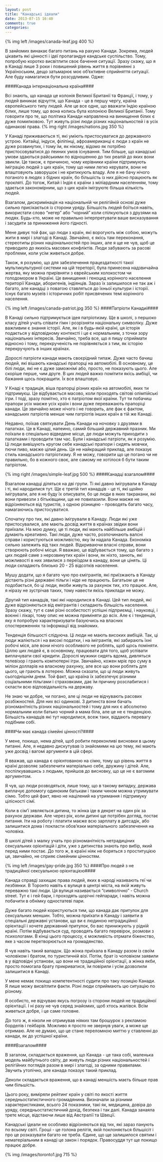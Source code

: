 ```yaml
---
layout: post
title: "Канадські ідеали"
date: 2013-07-15 16:40
comments: true
categories:  
---
```


{% img left /images/canada-leaf.jpg 400 %}

В занйомих винакає багато питань на рахуно Канади. Зокрема, людей цікавить які цінності і ідеї пропагандуе кандське суспільство. Тому, попробую коротко висвітлити своє бачення ситуації. Зразу скажу, що я в Канаді лише 3 роки і повишений рівень життя в порівнянні з Україноським, дещо затьмарює моє об’єктивне сприйняття ситуації. Але буду намагатися бути розсудливим. Одже:
<!-- more -->

####Канада інтернаціональна країна####

Всі знають, що канада це колонія Великої Британії та Франції, і тому, у людей виникає відчуття, що Канада - це в першу чергу, країна європейського типу людей. Але це все одне, що вважати Індію країною білих, лише тому, що вона колись була колонією Великої Британії. Тому говорити про те, що політика Канади направлена на винищення білих є дуже помилковою.  Тут живуть різні люди різних національностей і в усіх одинакові права.
{% img right /images/nations.jpg 350 %}

У Канаді приживаються ті, які уміють пристосуватися до державного устрою. Китайці, індуси, філіпінці, афроамериканці є люди з країн не дуже розвинутих, і тому їм, як нікому, відомо як потрібно пристосовуватися до пеиних умов існування. Тим більше, що канадські умови здаються райськими по відношенню до тих реалій до яких вони звикли. Це також, є причиною, чому керівники країни підтримують іміграцію людей з цих країн, тому що ними легко керувати, вони не влаштовують заворушок і не критикують владу.  Але я не бачу нічого поганого в людях з бідних країн, бо більшість із них дійсно працюють як прокляті. До тогож, Китай і Індія є країни з міліардним населенням, тому здається закономірним, що з цих країн імігруютє більша кількість людей. 

Взагалом, дискримінація на національній чи релігійній основі дуже сильно присікається із сторони уряду. Більшість людей боїться навіть, використати слово “негер” або “чорний” коли спілкуються з друзями на людях. Будь-хто, може не правильно інтерпретувати ваше висказування і засудити за приниження його гідності. 

Мене дивує той фак, що люди з країн, які ворогують між собою, можуть жити в мирі і злагоді в Канаді. Звичайно, є якісь там переконання, стереотипы різних національностей про інших, але я ще не чув, щоб це приводило до якихісь масових конфліктів. Люди забувають за расові проблеми, коли усім живеться добре.

Також, я розумію, що для забезпечення працездатності такої мультикультурної системи на цій тереторії, була принесена надзвичайна жертва, яку можна прирівняти з єврейським холокостом чи голодомором в Україні. Це винищення і геноцид корінного населення території Канади, аборигенів, індіянців. Зараз їх залишилося не так аж і багато, але канадці з повагою ставляться до їхньої культури і історії. Існує багато музеїв і історичних робіт присвячених темі корінного населення.

{% img left /images/canada-patriot.jpg 350 %}
####Патріоти Канадиi####

В Канаді сильно підтримується ідея патріотизму. Ще в школі, з першоко класу дітей учать співати гімн і розрізняти національну символіку. Дуже важливим є знання історії. Але, як і в будь-якій країні, ця історія подається у відповідному контексті і це є нормальним, з точки зору національних інтересів. Звичайно, треба все, що я пишу сприймати відносно і тому, перекрученість не порівняється з тим, як історію перекручують в інших країнах.


Дорослі патріоти канади мають своєрідний типаж. Дуже часто бачиш людей, які вішають канадські прапорці на автомобілі. В основному, це білі люди, які не є дуже заможнімі або, просто, не показують цього. Але скоріше перше, чим друге. В цих людей важко помітити якісь амбіції, чи бажання щось покращити. Їх все влаштовує.

У Кнаді є традиція, віша прапорці  різних країн на автомобілі, яких ти підтримуєш.  Це відбувається масово, коли проходять світові олімпійські ігри. І тоді,  зразу помітно, хто є патріотом якої країни. Тут ти побачиш прапори усіх маєже усіх країн і вони дуже переважають прапоріці канади. Це звичайно може нічого і не говорить, але фак є фактом, канадських патріотів менше чим патріотів інших країн в тій же Канаді.

Недавно, поїхав святкувати День Канади на ночовку з друзями в палатках. Це в Канаді, напеино, самий більший державний празник. Ми поїхали в спеціально відведене місце, де люди можуть приходити з палатками і проводити там час. Були і канадські патріоти, як я розумію. Ці люди вивішують кругом себе канадські прапори і сидять мовчки, пючи пиво, маєже цілий день. Це не найкращий приклад, але показує стиль канадського патріотизму. Я не можу, говорити що це погано чи не правильно, бо в кожного своє, але самому не хотілося б бути таким патріотом. 

{% img right /images/simple-leaf.jpg 500 %}
####Канадці взагалом####

Взагалом канадці діляться на дві групи. Ті які давно імігрували в Канаду і ті, які народилися тут. Ще є третій тип канадців - це ті, які щойно імігрували, але я не буду їх описувати, бо це люди в яких такракани, які вони привезли з бітьківщини, ще не повилазили. Вони маєже не відрізняються від туристів, з одною різницею - проводять багато часу, намагаючись пристосуватися.

Спочатку про тих, які давно імігрували в Канаду. Люди які уже пристосувалися, але мають досвід життя в країнах звідки вони приїхали. На мою думку, це ті люди, які мають найбільше амбіцій і думають креативно. Такі люди, дуже часто, розпочинають валсні справи і користуються можливістю, яку їм надала Канада. Економіка сильно залежить від такх людей. Відкриваючи власні справи, вони створюють робочі місця. Я вважаю, це відбувається тому, що багато з цих людей саме з нерозвинутих країн і вони, як ніхто, занють,  які можливості в них зявилися з переїздом в канаду, вони це цінять. Ці люди складають близько 20 - 25 відсотків населення. 

Мушу додати, що я багато чую про ємігрантів, які приїзжають в Канаду дістають різні державні пільги і ніде не працюють. Багатьом це не подобається, бо ці люди, якоби живуть за рахунок тих, хто працює. Але, я ніразу не зустрічав таких, тому навести якісь приклади не можу.

Другий тип канадців, такі які народилися в Канаді. Цей тип людей, які дуже відрізняються від емігрантів і складають більшість населення. Зразу скажу, тут є самі різні особистості успішні підприємці, і науковці, і воєнні і лікарі, тому опис не можна приміняти до всіх. Але є і тенденція, яку я попробую характеризувати базуючись на власних спостереженнях та інформації від знайомих.

Тенденція більшості слідуюча. Ці люди не мають високих амбіцій. Так, ці люди жаліються і на високі податки, і на імігрантів, які забирають їхні робочі міся, але вони нічого особливого не роблять, щоб щось поміняти. Ціллю цих людей є, в основному, працювати для того, щоб успівати виплачувати свої кридити. Дорослі мужики сидять вдома, дивляться телевізор і грають компютерні ігри. Звичайно, кожен мріє про суму в міліон долларів на власному рахунку, але все що вони роблять для цього, це грають в лотерею.
Можна сказати, що ці люди живуть сьогоднішнім днем. Той факт, що країна їх забезпечує різними соціальними пільгами і страховками, дає їм причину розслабитися і скласти всю відповідальність на державу.

Не знаю чи добре, чи погано, але ці люди не відчувають расових розбіжностей. Для них всі одинкові. З дитинста вони бачать різноманітність різних національностей і тому для них є абсолютно нормальним коли батько чорний а мама біла, але це не є тенденцією. Більшість канадців які тут народилися, всеж таки, віддають перевагу подібним собі.


####Чи має канада сімейні цінності?####

У мене, покищо, нема дітей, щоб робити переконливі висновки в цьому питанні. Але, я недавно дискутував із знайомими на цю тему, які мають уже досвід і вагомі аргументи в цій сфері. 

Я вважав, що канада є орієнтованою на сімю, тому що рівень життя в країні дозволяє забезпечити матеріально себе, дружину і дітей. Але, поспілкувавшись з людьми, прийшов до висновку, що це не є вагомим аргументом. 

Я чув, що люди розводяться, лише тому, що в такому випадку, держава виплачує допомогу одиноким батькам і таким чином можна утримувати сімю. Тобто цей факт, явно не націлений на утримання і підтримуку цілісності сімї. 

Коли в сім’ї зявляється дитина, то жінка іде в декрет на один рік за рахунок держави. Але через рік, коли дитині ще потрібен догляд, постає питання. Іти на роботу і платити маєже всю зарплату в дитсадік, або залишитися дома і покласти обов’язки матеріального забезпечення на чоловіка. 

В школі дітей з малку учать про різноманітність нетрадиціних сексуальних орієнтацій і діти, уже з дитинства знають про вибір, який перед ними постає. До того ж, в країні ніяк не боряться з проституцією це, звичайно, не сприяє сімейним цінностям. 


{% img left /images/gay-pride.jpg 350 %}
####Про людей з не традиційної сексуальною орієнтацією####

Канада справді захищає права людей, яких в народі називають геї чи лезбіянки. В Торонто навіть є вулиця в центрі міста, на якій живуть переважно такі люди. Ця вулиця називається “символічно” - Church street. Тут є і гей бари, і проходять щорічні гейпаради, і навіть можна побачити в обнімку одностатеві пари. 

Дуже багато людей користуються тим, що канада дає притулок для сексуальних меншин. Тобто, можна приїхати в Канаду і заявити в спеціальні державні установи, що ви є людиною нетрадиційної орієнтації і хочете державний притулок, бо вас принижують у рідній країні. Потім відбувається суд, проводять багато перевірок, розмови з психологами. В кінці цього процессу, є можливість отрмати біженство, яке з часом перетворюється на громадянство.

Я чув навіть такий вападок. Що жінка приїхала в Канаду разом із своїм чоловіком і братом, по туристичній візі. Потім, брат із чоловіком заявили в у відповідні установи, що вони не традиційної орієнтації, а жінка якби, просто помогала брату прикриватися,  їм повірили і усім дозволили залишитися в Канаді.

У мене немає покищо компетентності судити про таку позицію Канади. Я лише можу висвітлити факти. Різні люди сприймають цю ситуацію по різному.

Я особисто, не відчуваю якусь погрозу із сторони людей не традиційної орієнтації. І ні разу не чув серед знайомих, щоб хтось жалівся. Всім живеться добре, і це саме головне. 

До того ж, я ніколи не отримував ніяких там  брошурок з рекламою борделів і гейбарів. Можливо я просто не звернув уваги, а може ще отримаю. Але не думаю, що це стане переломною миттю у ставленні до канади, як до успішної країни.

####Взагалом####

В загалом, складається враження, що Канада  - це така собі, маленька модель майбутнього світу, де живуть люди різних національностей і релігійних поглядів разом в мирі і злагоді, за одними правилами. Звучить утопічно, але канада показує такий приклад.

Деколи складається враження, що в канаді меншість  маєть більше прав чим більшість.

Цього року, виміряли рейтинг країн у світі по якості життя середньостатистичного громадянина. Визначали за різними характеристиками, всього 24 показники, такі як, медицина, довіра до уряду, середньостатистичний дохід, безпека і так далі. Канада занаяла третє місце, відстаючи лише від Австралії та Швеції.

Канадські ідеали не особливо відрізняються від тих, які зараз панують по всьому світі. Гроші - це голона релігія, якій поклоняється більшісіт і про це розказувати багато не треба. Єдине, що ще залишилося святим і нематеріальним в канаді це закон і порядок. Правосуддя тут ще покищо працює добре. 

{% img /images/toronto1.jpg 715 %}
